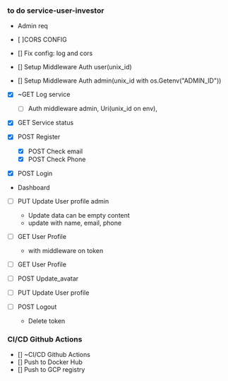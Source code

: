 ### to do service-user-investor


- Admin req

- [ ]CORS CONFIG
- [] Fix config: log and cors

- [] Setup Middleware Auth user(unix_id)
- [] Setup Middleware Auth admin(unix_id with os.Getenv("ADMIN_ID"))

- [x] ~GET Log service
    - [ ] Auth middleware admin, Uri(unix_id on env), 
- [x] GET Service status

- [x] POST Register
    - [x] POST Check email
    - [x] POST Check Phone
- [x] POST Login


- Dashboard

- [ ] PUT Update User profile admin
    - Update data can be empty content
    - update with name, email, phone
- [ ] GET User Profile
    - with middleware on token

- [ ] GET User Profile
- [ ] POST Update_avatar
- [ ] PUT Update User profile

- [ ] POST Logout
    - Delete token 

### CI/CD Github Actions

- [] ~CI/CD Github Actions
- [] Push to Docker Hub
- [] Push to GCP registry
